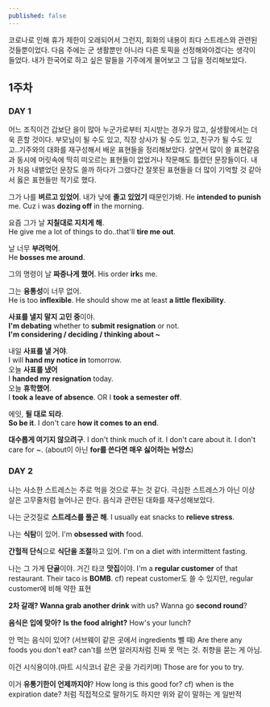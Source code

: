 ```yaml
---
published: false
---
```

코로나로 인해 휴가 제한이 오래되어서 그런지, 회화의 내용이 죄다 스트레스와 관련된 것들뿐이었다. 다음 주에는 군 생활뿐만 아니라 다른 토픽을 선정해와야겠다는 생각이 들었다. 내가 한국어로 하고 싶은 말들을 기주에게 물어보고 그 답을 정리해보았다.

## 1주차

### DAY 1
어느 조직이건 갑보단 을이 많아 누군가로부터 지시받는 경우가 많고, 실생활에서는 더욱 흔할 것이다. 부모님이 될 수도 있고, 직장 상사가 될 수도 있고, 친구가 될 수도 있고..기주와의 대화를 재구성해서 배운 표현들을 정리해보았다. 살면서 많이 쓸 표현같음과 동시에 머릿속에 딱히 떠오르는 표현들이 없었거나 작문해도 틀렸던 문장들이다. 내가 처음 내뱉었던 문장도 쓸까 하다가 그랬다간 잘못된 표현들을 더 많이 기억할 것 같아서 옳은 표현들만 적기로 했다.

그가 나를 **벼르고 있었어**. 내가 낮에 **졸고 있었기** 때문인가봐.
He **intended to punish** me. Cuz i was **dozing off** in the morning.

요즘 그가 날 **지칠대로 지치게 해**.  
He give me a lot of things to do..that'll **tire me out**.  

날 너무 **부려먹어**.  
He **bosses me around**.  

그의 명령이 날 **짜증나게 했어**.
His order **irk**s me.

그는 **융통성**이 너무 없어.  
He is too **inflexible**. He should show me at least **a little flexibility**. 

**사표를 낼지 말지 고민 중**이야.  
**I'm debating** whether to **submit resignation** or not.  
**I'm considering / deciding / thinking about ~**  

내일 **사표를 낼 거야**.  
I will **hand my notice in** tomorrow.  
오늘 **사표를 냈어**  
I **handed my resignation** today.  
오늘 **휴학했어**.  
I **took a leave of absence**. OR   I **took a semester off**.  

에잇, **될 대로 되라**.  
**So be it**. I don't care **how it comes to an end**.  

**대수롭게 여기지 않으려구**.
I don't think much of it. I don't care about it.
I don't care for ~. (about이 아닌 **for를 쓴다면 매우 싫어하는 뉘앙스**)

### DAY 2
나는 사소한 스트레스는 주로 먹을 것으로 푸는 것 같다. 극심한 스트레스가 아닌 이상 살은 고무줄처럼 늘어나곤 한다. 음식과 관련된 대화를 재구성해보았다.

나는 군것질로 **스트레스를 풀곤 해**.
I usually eat snacks to **relieve stress**.

나는 **식탐**이 있어.
I'm **obsessed with** food.

**간헐적 단식**으로 **식단을 조절**하고 있어.
I'm on a diet with intermittent fasting.

나는 그 가게 **단골**이야. 거긴 타코 **맛집**이야.
I'm a **regular customer** of that restaurant. Their taco is **BOMB**.
cf) repeat customer도 쓸 수 있지만, regular customer에 비해 약한 표현

**2차 갈래?**
**Wanna grab another drink** with us? Wanna go **second round**?

**음식은 입에 맞아?**
**Is the food alright?** How's your lunch?

안 먹는 음식이 있어? (서브웨이 같은 곳에서 ingredients 뺄 때)
Are there any foods you don't eat?
can't를 쓰면 알러지처럼 진짜 못 먹는 것. 취향을 묻는 게 아님.

이건 시식용이야.(마트 시식코너 같은 곳을 가리키며)
Those are for you to try.

이거 **유통기한이 언제까지야**?
How long is this good for?
cf) when is the expiration date? 처럼 직접적으로 말하기도 하지만 위와 같이 말하는 게 일반적



